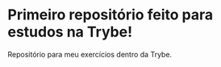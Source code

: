 # Primeiro repositório feito para estudos na Trybe!

Repositório para meu exercícios dentro da Trybe.
